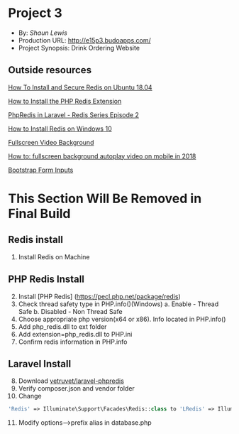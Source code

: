 # Project 3
+ By: *Shaun Lewis*
+ Production URL: <http://e15p3.budoapps.com/>
+ Project Synopsis: Drink Ordering Website

## Outside resources


[How To Install and Secure Redis on Ubuntu 18.04](https://www.digitalocean.com/community/tutorials/how-to-install-and-secure-redis-on-ubuntu-18-04)

[How to Install the PHP Redis Extension](https://serverpilot.io/docs/how-to-install-the-php-redis-extension/)

[PhpRedis in Laravel - Redis Series Episode 2](https://www.youtube.com/watch?v=UEpyWEbsrkw)

[How to Install Redis on Windows 10](https://www.youtube.com/watch?v=188Fy-oCw4w&t=633s)

[Fullscreen Video Background](https://www.w3schools.com/howto/howto_css_fullscreen_video.asp)

[How to: fullscreen background autoplay video on mobile in 2018](https://medium.com/just-goe-frontend-adventures/how-to-fullscreen-background-autoplay-video-on-mobile-in-2018-208dfee26bc1)

[Bootstrap Form Inputs](https://www.w3schools.com/bootstrap/bootstrap_forms_inputs.asp)

# This Section Will Be Removed in Final Build
## Redis install
1. Install Redis on Machine

## PHP Redis Install
2. Install [PHP Redis] (https://pecl.php.net/package/redis)
3. Check thread safety type in PHP.info()(Windows)
	a. Enable - Thread Safe
	b. Disabled - Non Thread Safe
4. Choose appropriate php version(x64 or x86). Info located in PHP.info()
5. Add php_redis.dll to ext folder
6. Add extension=php_redis.dll to PHP.ini
7. Confirm redis information in PHP.info

## Laravel Install
8. Download [vetruvet/laravel-phpredis](https://packagist.org/packages/vetruvet/laravel-phpredis)
9. Verify composer.json and vendor folder
10. Change 
```php
'Redis' => Illuminate\Support\Facades\Redis::class to 'LRedis' => Illuminate\Support\Facades\Redis::class
```
11. Modify options-->prefix alias in database.php





